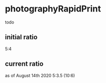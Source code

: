 # photographyRapidPrint
todo

## initial ratio
5:4

## current ratio
as of August 14th 2020
5:3.5 (10:6)
